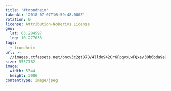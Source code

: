 ```yaml
---
title: '#trondheim'
takenAt: '2018-07-07T16:59:48.000Z'
rotation: 0
license: Attribution-NoDerivs License
geo:
  lat: 63.284597
  lng: 10.277033
tags:
  - trondheim
url: >-
  //images.ctfassets.net/bncv3c2gt878/4lldo942Cr6FpqvxLwFQxe/30b6bda9e0873931384ece477518aa3b/trondheim_42359457285_o
size: 5557762
image:
  width: 5344
  height: 3006
contentType: image/jpeg
---
```


